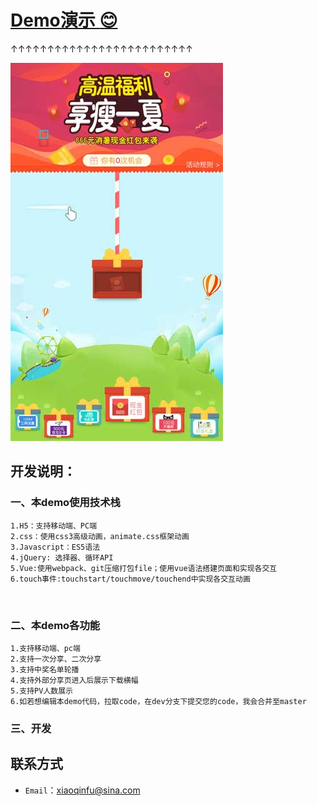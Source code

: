 # [Demo演示 :blush:](https://fuxiaoqin.github.io/Cutrope/index.html)<br>
↑↑↑↑↑↑↑↑↑↑↑↑↑↑↑↑↑↑↑↑↑↑↑↑↑
 
[![image](https://github.com/Fuxiaoqin/Cutrope/blob/master/src/assets/img/banner.jpg?raw=true "点我演示效果")](https://fuxiaoqin.github.io/Cutrope/index.html)

## 开发说明：
### 一、本demo使用技术栈
    1.H5：支持移动端、PC端
    2.css：使用css3高级动画，animate.css框架动画
    3.Javascript：ES5语法
    4.jQuery: 选择器、循环API
    5.Vue:使用webpack、git压缩打包file；使用vue语法搭建页面和实现各交互
    6.touch事件:touchstart/touchmove/touchend中实现各交互动画
   
### 二、本demo各功能
    1.支持移动端、pc端
    2.支持一次分享、二次分享
    3.支持中奖名单轮播
    4.支持外部分享页进入后展示下载横幅
    5.支持PV人数展示
    6.如若想编辑本demo代码，拉取code，在dev分支下提交您的code，我会合并至master

### 三、开发

## 联系方式
- `Email`：xiaoqinfu@sina.com
